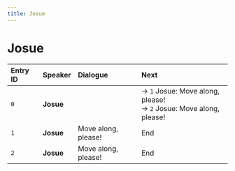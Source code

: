```yaml
---
title: Josue
---
```


# Josue


| Entry ID | Speaker | Dialogue | Next |
| :------- | :------ | :------- | :------------ |
| `0` | **Josue** |  | → `1` Josue: Move along, please\!<br>→ `2` Josue: Move along, please\! |
| `1` | **Josue** | Move along, please\! | End |
| `2` | **Josue** | Move along, please\! | End |
